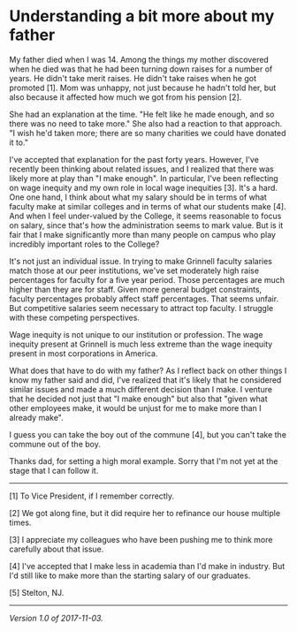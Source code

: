 Understanding a bit more about my father
========================================

My father died when I was 14.  Among the things my mother discovered when
he died was that he had been turning down raises for a number of years.
He didn't take merit raises.  He didn't take raises when he got promoted
[1].  Mom was unhappy, not just because he hadn't told her, but also
because it affected how much we got from his pension [2].

She had an explanation at the time.  "He felt like he made enough,
and so there was no need to take more."  She also had a reaction to
that approach.  "I wish he'd taken more; there are so many charities
we could have donated it to."  

I've accepted that explanation for the past forty years.  However,
I've recently been thinking about related issues, and I realized that
there was likely more at play than "I make enough".  In particular, I've
been reflecting on wage inequity and my own role in local wage inequities
[3].  It's a hard.  One one hand, I think about what my salary should be
in terms of what faculty make at similar colleges and in terms of what
our students make [4].  And when I feel under-valued by the College, it
seems reasonable to focus on salary, since that's how the administration
seems to mark value.  But is it fair that I make significantly more than
many people on campus who play incredibly important roles to the College?

It's not just an individual issue.  In trying to make Grinnell faculty
salaries match those at our peer institutions, we've set moderately high
raise percentages for faculty for a five year period.  Those percentages
are much higher than they are for staff.  Given more general budget
constraints, faculty percentages probably affect staff percentages.
That seems unfair.  But competitive salaries seem necessary to attract
top faculty.  I struggle with these competing perspectives.

Wage inequity is not unique to our institution or profession.  The wage
inequity present at Grinnell is much less extreme than the wage inequity
present in most corporations in America.

What does that have to do with my father?  As I reflect back on other
things I know my father said and did, I've realized that it's likely
that he considered similar issues and made a much different decision
than I make.  I venture that he decided not just that "I make enough"
but also that "given what other employees make, it would be unjust for
me to make more than I already make".

I guess you can take the boy out of the commune [4], but you can't take
the commune out of the boy.

Thanks dad, for setting a high moral example.  Sorry that I'm not yet
at the stage that I can follow it.

---

[1] To Vice President, if I remember correctly.

[2] We got along fine, but it did require her to refinance our house
multiple times.

[3] I appreciate my colleagues who have been pushing me to think more
carefully about that issue.

[4] I've accepted that I make less in academia than I'd make in industry.
But I'd still like to make more than the starting salary of our graduates.

[5] Stelton, NJ.

---

*Version 1.0 of 2017-11-03.*
